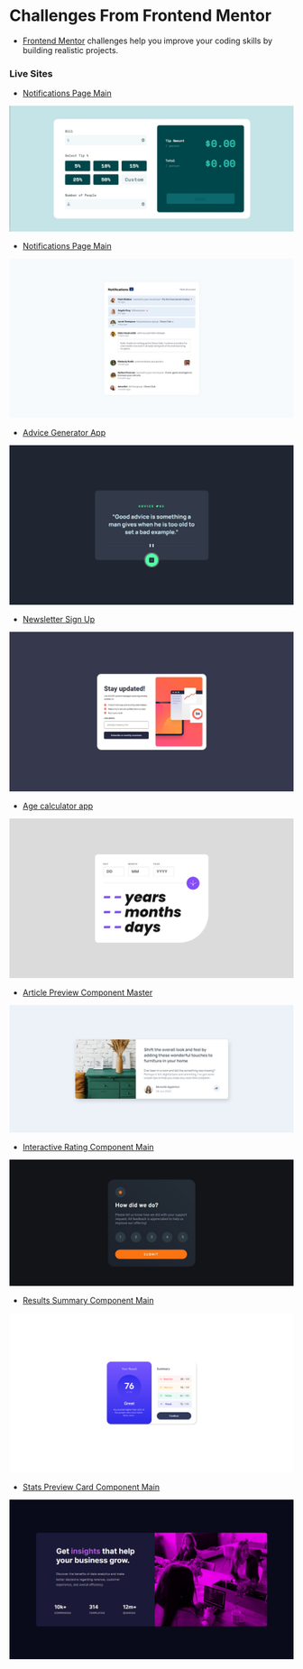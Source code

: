 # Challenges From Frontend Mentor 

- [Frontend Mentor](https://www.frontendmentor.io/profile/lucaspicinini) challenges help you improve your coding skills by building realistic projects. 

### Live Sites

- [Notifications Page Main](https://lucaspicinini.github.io/front-end-mentor-challenges/tip-calculator-app-main/)

![](./tip-calculator-app-main/my-solution-screenshot.jpg)

- [Notifications Page Main](https://lucaspicinini.github.io/front-end-mentor-challenges/notifications-page-main/)

![](./notifications-page-main/my-solution-screenshot.jpg)

- [Advice Generator App](https://lucaspicinini.github.io/front-end-mentor-challenges/advice-generator-app-main/)

![](./advice-generator-app-main/my-solution-screenshot.jpg)

- [Newsletter Sign Up](https://lucaspicinini.github.io/front-end-mentor-challenges/newsletter-sign-up-with-success-message-main/)

![](./newsletter-sign-up-with-success-message-main/my-solution-screenshot.jpg)

- [Age calculator app](https://lucaspicinini.github.io/front-end-mentor-challenges/age-calculator-app-main/)

![](./age-calculator-app-main/my-solution-screenshot.jpg)

- [Article Preview Component Master](https://lucaspicinini.github.io/front-end-mentor-challenges/article-preview-component-master/)

![](./article-preview-component-master/my-solution-screenshot.jpg)

- [Interactive Rating Component Main](https://lucaspicinini.github.io/front-end-mentor-challenges/interactive-rating-component-main/)

![](./interactive-rating-component-main/my-solution-screenshot.jpg)

- [Results Summary Component Main](https://lucaspicinini.github.io/front-end-mentor-challenges/results-summary-component-main/)

![](./results-summary-component-main/my-solution-screenshot.png)

- [Stats Preview Card Component Main](https://lucaspicinini.github.io/front-end-mentor-challenges/stats-preview-card-component-main/)

![](./stats-preview-card-component-main/my-solution-screenshot.jpg)
